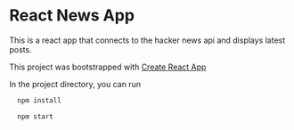 # React News App

This is a react app that connects to the hacker news api and displays latest posts.

This project was bootstrapped with [Create React App](https://github.com/facebook/create-react-app)

In the project directory, you can run

```bash
  npm install

  npm start
```

